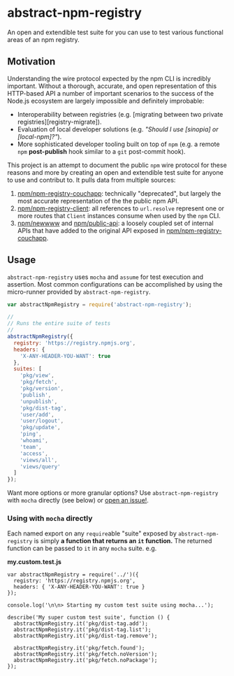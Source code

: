 # abstract-npm-registry

An open and extendible test suite for you can use to test various functional areas of an npm registry.

## Motivation

Understanding the wire protocol expected by the npm CLI is incredibly important. Without a thorough, accurate, and open representation of this HTTP-based API a number of important scenarios to the success of the Node.js ecosystem are largely impossible and definitely improbable:

- Interoperability between registries (e.g. [migrating between two private registries][registry-migrate]).
- Evaluation of local developer solutions (e.g. _"Should I use [sinopia] or [local-npm]?"_).
- More sophisticated developer tooling built on top of `npm` (e.g. a remote `npm` **post-publish** hook similar to a `git` post-commit hook).

This project is an attempt to document the public `npm` wire protocol for these reasons and more by creating an open and extendible test suite for anyone to use and contribut to. It pulls data from multiple sources:

1. [npm/npm-registry-couchapp]: technically "deprecated", but largely the most accurate representation of the the public npm API.
2. [npm/npm-registry-client]: all references to `url.resolve` represent one or more routes that `Client` instances consume when used by the `npm` CLI.
3. [npm/newwww] and [npm/public-api]: a loosely coupled set of internal APIs that have added to the original API exposed in [npm/npm-registry-couchapp].

## Usage

`abstract-npm-registry` uses `mocha` and `assume` for test execution and assertion. Most common configurations can be accomplished by using the micro-runner provided by `abstract-npm-registry`.

``` js
var abstractNpmRegistry = require('abstract-npm-registry');

//
// Runs the entire suite of tests
//
abstractNpmRegistry({
  registry: 'https://registry.npmjs.org',
  headers: {
    'X-ANY-HEADER-YOU-WANT': true
  },
  suites: [
    'pkg/view',
    'pkg/fetch',
    'pkg/version',
    'publish',
    'unpublish',
    'pkg/dist-tag',
    'user/add',
    'user/logout',
    'pkg/update',
    'ping',
    'whoami',
    'team',
    'access',
    'views/all',
    'views/query'
  ]
});
```

Want more options or more granular options? Use `abstract-npm-registry` with `mocha` directly (see below) or [open an issue!](https://github.com/warehouseai/abstract-npm-registry).

### Using with `mocha` directly

Each named export on any `require`able "suite" exposed by `abstract-npm-registry` is simply **a function that returns an `it` function.** The returned function can be passed to `it` in any `mocha` suite. e.g.

**my.custom.test.js**
```
var abstractNpmRegistry = require('../')({
  registry: 'https://registry.npmjs.org',
  headers: { 'X-ANY-HEADER-YOU-WANT': true }
});

console.log('\n\n> Starting my custom test suite using mocha...');

describe('My super custom test suite', function () {
  abstractNpmRegistry.it('pkg/dist-tag.add');
  abstractNpmRegistry.it('pkg/dist-tag.list');
  abstractNpmRegistry.it('pkg/dist-tag.remove');

  abstractNpmRegistry.it('pkg/fetch.found');
  abstractNpmRegistry.it('pkg/fetch.noVersion');
  abstractNpmRegistry.it('pkg/fetch.noPackage');
});
```

[npm/npm-registry-couchapp]: https://github.com/npm/npm-registry-couchapp/blob/master/registry/rewrites.js
[npm/npm-registry-client]: https://github.com/npm/npm-registry-client/search?utf8=%E2%9C%93&q=url.resolve%28
[npm/newwww]: https://github.com/npm/newww/tree/master/agents
[npm/public-api]: https://github.com/npm/public-api
